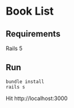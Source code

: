 # Book List

Requirements
---
Rails 5

Run
---
```
bundle install
rails s
```

Hit http://localhost:3000
